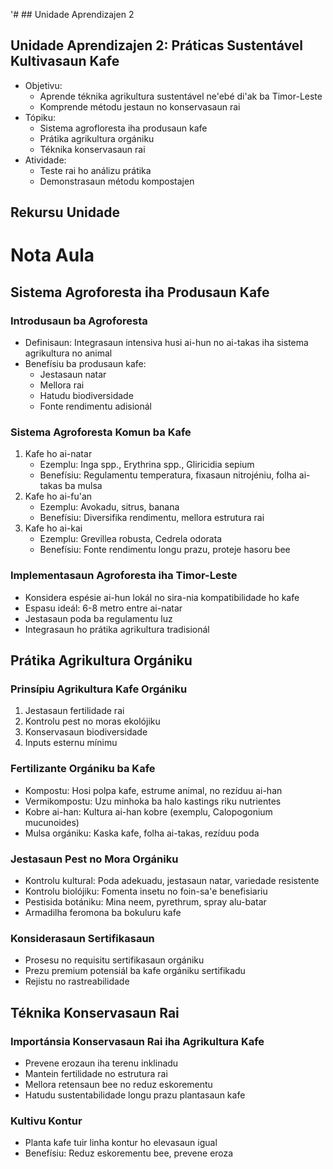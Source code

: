'# ## Unidade Aprendizajen 2

## Unidade Aprendizajen 2: Práticas Sustentável Kultivasaun Kafe 
- Objetivu:
  * Aprende téknika agrikultura sustentável ne'ebé di'ak ba Timor-Leste
  * Komprende métodu jestaun no konservasaun rai
- Tópiku:
  * Sistema agrofloresta iha produsaun kafe
  * Prátika agrikultura orgániku
  * Téknika konservasaun rai
- Atividade:
  * Teste rai ho análizu prátika
  * Demonstrasaun métodu kompostajen

## Rekursu Unidade

# Nota Aula

## Sistema Agroforesta iha Produsaun Kafe

### Introdusaun ba Agroforesta
- Definisaun: Integrasaun intensiva husi ai-hun no ai-takas iha sistema agrikultura no animal
- Benefísiu ba produsaun kafe:
  * Jestasaun natar 
  * Mellora rai
  * Hatudu biodiversidade
  * Fonte rendimentu adisionál

### Sistema Agroforesta Komun ba Kafe
1. Kafe ho ai-natar
   - Ezemplu: Inga spp., Erythrina spp., Gliricidia sepium
   - Benefísiu: Regulamentu temperatura, fixasaun nitrojéniu, folha ai-takas ba mulsa
2. Kafe ho ai-fu'an
   - Ezemplu: Avokadu, sitrus, banana
   - Benefísiu: Diversifika rendimentu, mellora estrutura rai
3. Kafe ho ai-kai
   - Ezemplu: Grevillea robusta, Cedrela odorata
   - Benefísiu: Fonte rendimentu longu prazu, proteje hasoru bee
### Implementasaun Agroforesta iha Timor-Leste
- Konsidera espésie ai-hun lokál no sira-nia kompatibilidade ho kafe
- Espasu ideál: 6-8 metro entre ai-natar
- Jestasaun poda ba regulamentu luz
- Integrasaun ho prátika agrikultura tradisionál

## Prátika Agrikultura Orgániku

### Prinsípiu Agrikultura Kafe Orgániku
1. Jestasaun fertilidade rai
2. Kontrolu pest no moras ekolójiku
3. Konservasaun biodiversidade
4. Inputs esternu mínimu

### Fertilizante Orgániku ba Kafe
- Kompostu: Hosi polpa kafe, estrume animal, no rezíduu ai-han
- Vermikompostu: Uzu minhoka ba halo kastings riku nutrientes
- Kobre ai-han: Kultura ai-han kobre (exemplu, Calopogonium mucunoides)
- Mulsa orgániku: Kaska kafe, folha ai-takas, rezíduu poda

### Jestasaun Pest no Mora Orgániku
- Kontrolu kultural: Poda adekuadu, jestasaun natar, variedade resistente
- Kontrolu biolójiku: Fomenta insetu no foin-sa'e benefisiariu
- Pestisida botániku: Mina neem, pyrethrum, spray alu-batar
- Armadilha feromona ba bokuluru kafe

### Konsiderasaun Sertifikasaun
- Prosesu no requisitu sertifikasaun orgániku
- Prezu premium potensiál ba kafe orgániku sertifikadu
- Rejistu no rastreabilidade

## Téknika Konservasaun Rai

### Importánsia Konservasaun Rai iha Agrikultura Kafe
- Prevene erozaun iha terenu inklinadu
- Mantein fertilidade no estrutura rai
- Mellora retensaun bee no reduz eskorementu
- Hatudu sustentabilidade longu prazu plantasaun kafe

### Kultivu Kontur
- Planta kafe tuir linha kontur ho elevasaun igual
- Benefísiu: Reduz eskorementu bee, prevene eroza